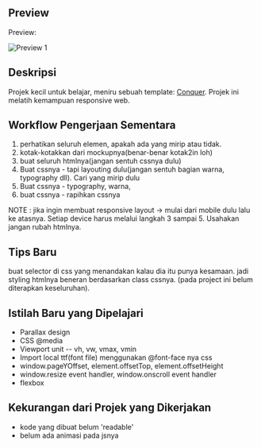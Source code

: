 ## Preview
Preview:

![Preview 1](./images/preview1.gif)

## Deskripsi
Projek kecil untuk belajar, meniru sebuah template: [Conquer](https://www.free-css.com/assets/files/free-css-templates/preview/page196/conquer/). Projek ini melatih kemampuan responsive web.

## Workflow Pengerjaan Sementara
1. perhatikan seluruh elemen, apakah ada yang mirip atau tidak.
2. kotak-kotakkan dari mockupnya(benar-benar kotak2in loh)
3. buat seluruh htmlnya(jangan sentuh cssnya dulu)
4. Buat cssnya - tapi layouting dulu(jangan sentuh bagian warna, typography dll). Cari yang mirip dulu
5. Buat cssnya - typography, warna,
6. buat cssnya - rapihkan cssnya

NOTE : jika ingin membuat responsive layout -> mulai dari mobile dulu lalu ke atasnya. Setiap device harus melalui langkah 3 sampai 5. Usahakan jangan rubah htmlnya.

## Tips Baru 
buat selector di css yang menandakan kalau dia itu punya kesamaan. jadi styling htmlnya beneran berdasarkan class cssnya. (pada project ini belum diterapkan keseluruhan).

## Istilah Baru yang Dipelajari
* Parallax design
* CSS @media
* Viewport unit -- vh, vw, vmax, vmin
* Import local ttf(font file) menggunakan @font-face nya css
* window.pageYOffset, element.offsetTop, element.offsetHeight
* window.resize event handler, window.onscroll event handler
* flexbox

## Kekurangan dari Projek yang Dikerjakan
* kode yang dibuat belum 'readable'
* belum ada animasi pada jsnya